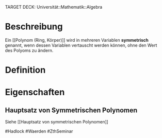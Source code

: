 TARGET DECK: Universität::Mathematik::Algebra

# Beschreibung
Ein [[Polynom (Ring, Körper)]] wird in mehreren Variablen **symmetrisch** genannt, wenn dessen Variablen vertauscht werden können, ohne den Wert des Polyoms zu ändern.


# Definition

# Eigenschaften
## Hauptsatz von Symmetrischen Polynomen
Siehe [[Hauptsatz von symmetrischen Polynomen]]



$\newcommand{\Q}{\mathbb Q}$
$\newcommand{\R}{\mathbb R}$
$\newcommand{\C}{\mathbb C}$
$\newcommand{\F}{\mathbb F}$
$\newcommand{\Z}{\mathbb Z}$
$\newcommand{\N}{\mathbb N}$
$\newcommand{\a}{\alpha}$

#Hadlock #Waerden
#ZthSeminar 


